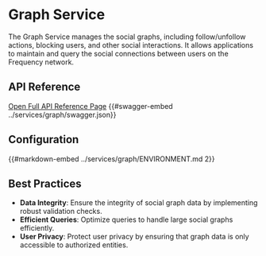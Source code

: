 # Graph Service

The Graph Service manages the social graphs, including follow/unfollow actions, blocking users, and other social interactions. It allows applications to maintain and query the social connections between users on the Frequency network.

## API Reference

[Open Full API Reference Page](https://projectlibertylabs.github.io/gateway/graph)
{{#swagger-embed ../services/graph/swagger.json}}


## Configuration

{{#markdown-embed ../services/graph/ENVIRONMENT.md 2}}


## Best Practices

- **Data Integrity**: Ensure the integrity of social graph data by implementing robust validation checks.
- **Efficient Queries**: Optimize queries to handle large social graphs efficiently.
- **User Privacy**: Protect user privacy by ensuring that graph data is only accessible to authorized entities.
